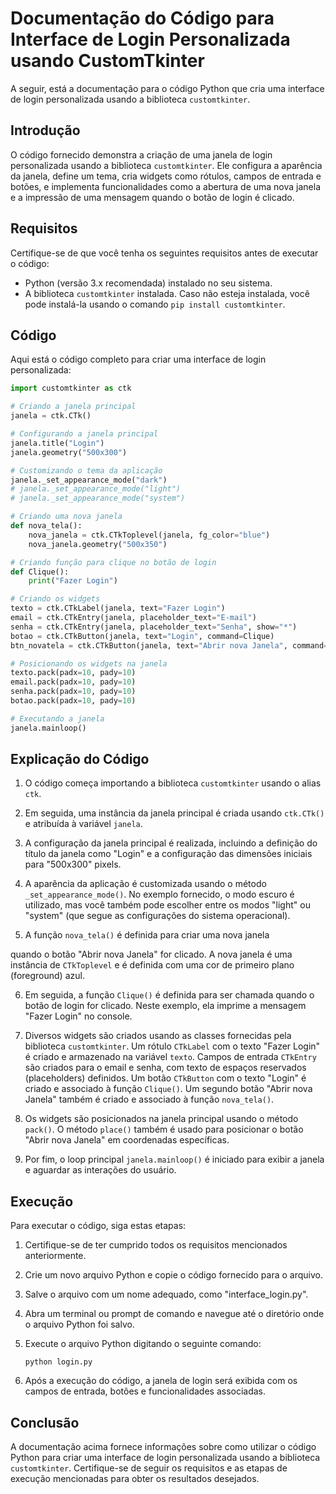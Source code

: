 # Documentação do Código para Interface de Login Personalizada usando CustomTkinter

A seguir, está a documentação para o código Python que cria uma interface de login personalizada usando a biblioteca `customtkinter`.

## Introdução

O código fornecido demonstra a criação de uma janela de login personalizada usando a biblioteca `customtkinter`. Ele configura a aparência da janela, define um tema, cria widgets como rótulos, campos de entrada e botões, e implementa funcionalidades como a abertura de uma nova janela e a impressão de uma mensagem quando o botão de login é clicado.

## Requisitos

Certifique-se de que você tenha os seguintes requisitos antes de executar o código:

- Python (versão 3.x recomendada) instalado no seu sistema.
- A biblioteca `customtkinter` instalada. Caso não esteja instalada, você pode instalá-la usando o comando `pip install customtkinter`.

## Código

Aqui está o código completo para criar uma interface de login personalizada:

```python
import customtkinter as ctk

# Criando a janela principal
janela = ctk.CTk()

# Configurando a janela principal
janela.title("Login")
janela.geometry("500x300")

# Customizando o tema da aplicação
janela._set_appearance_mode("dark")
# janela._set_appearance_mode("light")
# janela._set_appearance_mode("system")

# Criando uma nova janela
def nova_tela():
    nova_janela = ctk.CTkToplevel(janela, fg_color="blue")
    nova_janela.geometry("500x350")

# Criando função para clique no botão de login
def Clique():
    print("Fazer Login")

# Criando os widgets
texto = ctk.CTkLabel(janela, text="Fazer Login")
email = ctk.CTkEntry(janela, placeholder_text="E-mail")
senha = ctk.CTkEntry(janela, placeholder_text="Senha", show="*")
botao = ctk.CTkButton(janela, text="Login", command=Clique)
btn_novatela = ctk.CTkButton(janela, text="Abrir nova Janela", command=nova_tela).place(x=180, y=200)

# Posicionando os widgets na janela
texto.pack(padx=10, pady=10)
email.pack(padx=10, pady=10)
senha.pack(padx=10, pady=10)
botao.pack(padx=10, pady=10)

# Executando a janela
janela.mainloop()
```

## Explicação do Código

1. O código começa importando a biblioteca `customtkinter` usando o alias `ctk`.

2. Em seguida, uma instância da janela principal é criada usando `ctk.CTk()` e atribuída à variável `janela`.

3. A configuração da janela principal é realizada, incluindo a definição do título da janela como "Login" e a configuração das dimensões iniciais para "500x300" pixels.

4. A aparência da aplicação é customizada usando o método `_set_appearance_mode()`. No exemplo fornecido, o modo escuro é utilizado, mas você também pode escolher entre os modos "light" ou "system" (que segue as configurações do sistema operacional).

5. A função `nova_tela()` é definida para criar uma nova janela

 quando o botão "Abrir nova Janela" for clicado. A nova janela é uma instância de `CTkToplevel` e é definida com uma cor de primeiro plano (foreground) azul.

6. Em seguida, a função `Clique()` é definida para ser chamada quando o botão de login for clicado. Neste exemplo, ela imprime a mensagem "Fazer Login" no console.

7. Diversos widgets são criados usando as classes fornecidas pela biblioteca `customtkinter`. Um rótulo `CTkLabel` com o texto "Fazer Login" é criado e armazenado na variável `texto`. Campos de entrada `CTkEntry` são criados para o email e senha, com texto de espaços reservados (placeholders) definidos. Um botão `CTkButton` com o texto "Login" é criado e associado à função `Clique()`. Um segundo botão "Abrir nova Janela" também é criado e associado à função `nova_tela()`.

8. Os widgets são posicionados na janela principal usando o método `pack()`. O método `place()` também é usado para posicionar o botão "Abrir nova Janela" em coordenadas específicas.

9. Por fim, o loop principal `janela.mainloop()` é iniciado para exibir a janela e aguardar as interações do usuário.

## Execução

Para executar o código, siga estas etapas:

1. Certifique-se de ter cumprido todos os requisitos mencionados anteriormente.

2. Crie um novo arquivo Python e copie o código fornecido para o arquivo.

3. Salve o arquivo com um nome adequado, como "interface_login.py".

4. Abra um terminal ou prompt de comando e navegue até o diretório onde o arquivo Python foi salvo.

5. Execute o arquivo Python digitando o seguinte comando:

   ```
   python login.py
   ```

6. Após a execução do código, a janela de login será exibida com os campos de entrada, botões e funcionalidades associadas.

## Conclusão

A documentação acima fornece informações sobre como utilizar o código Python para criar uma interface de login personalizada usando a biblioteca `customtkinter`. Certifique-se de seguir os requisitos e as etapas de execução mencionadas para obter os resultados desejados.
